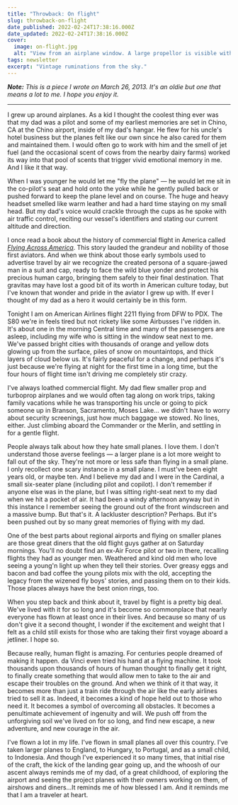 ```yaml
---
title: "Throwback: On flight"
slug: throwback-on-flight
date_published: 2022-02-24T17:38:16.000Z
date_updated: 2022-02-24T17:38:16.000Z
cover:
  image: on-flight.jpg
  alt: "View from an airplane window. A large propellor is visible with a luggage cart on the tarmac."
tags: newsletter
excerpt: "Vintage ruminations from the sky."
---
```


***Note:*** *This is a piece I wrote on March 26, 2013. It's an oldie but one that means a lot to me. I hope you enjoy it.*

---

I grew up around airplanes. As a kid I thought the coolest thing ever was that my dad was a pilot and some of my earliest memories are set in Chino, CA at the Chino airport, inside of my dad's hangar. He flew for his uncle's hotel business but the planes felt like our own since he also cared for them and maintained them. I would often go to work with him and the smell of jet fuel (and the occasional scent of cows from the nearby dairy farms) worked its way into that pool of scents that trigger vivid emotional memory in me. And I like it that way.

When I was younger he would let me "fly the plane" — he would let me sit in the co-pilot's seat and hold onto the yoke while he gently pulled back or pushed forward to keep the plane level and on course. The huge and heavy headset smelled like warm leather and had a hard time staying on my small head. But my dad's voice would crackle through the cups as he spoke with air traffic control, reciting our vessel's identifiers and stating our current altitude and direction.

I once read a book about the history of commercial flight in America called [*Flying Across America*](http://www.amazon.com/gp/product/080613870X/ref=as_li_ss_tl?ie=UTF8&amp;camp=1789&amp;creative=390957&amp;creativeASIN=080613870X&amp;linkCode=as2&amp;tag=joggo-20). This story lauded the grandeur and nobility of those first aviators. And when we think about those early symbols used to advertise travel by air we recognize the created persona of a square-jawed man in a suit and cap, ready to face the wild blue yonder and protect his precious human cargo, bringing them safely to their final destination. That gravitas may have lost a good bit of its worth in American culture today, but I've known that wonder and pride in the aviator I grew up with. If ever I thought of my dad as a hero it would certainly be in this form.

Tonight I am on American Airlines flight 2211 flying from DFW to PDX. The S80 we're in feels tired but not rickety like some Airbusses I've ridden in. It's about one in the morning Central time and many of the passengers are asleep, including my wife who is sitting in the window seat next to me. We've passed bright cities with thousands of orange and yellow dots glowing up from the surface, piles of snow on mountaintops, and thick layers of cloud below us. It's fairly peaceful for a change, and perhaps it's just because we're flying at night for the first time in a long time, but the four hours of flight time isn't driving me completely stir crazy.

I've always loathed commercial flight. My dad flew smaller prop and turboprop airplanes and we would often tag along on work trips, taking family vacations while he was transporting his uncle or going to pick someone up in Branson, Sacramento, Moses Lake... we didn't have to worry about security screenings, just how much baggage we stowed. No lines, either. Just climbing aboard the Commander or the Merlin, and settling in for a gentle flight.

People always talk about how they hate small planes. I love them. I don't understand those averse feelings — a larger plane is a lot more weight to fall out of the sky. They're not more or less safe than flying in a small plane. I only recollect one scary instance in a small plane. I must've been eight years old, or maybe ten. And I believe my dad and I were in the Cardinal, a small six-seater plane (including pilot and copilot). I don't remember if anyone else was in the plane, but I was sitting right-seat next to my dad when we hit a pocket of air. It had been a windy afternoon anyway but in this instance I remember seeing the ground out of the front windscreen and a massive bump. But that's it. A lackluster description? Perhaps. But it's been pushed out by so many great memories of flying with my dad.

One of the best parts about regional airports and flying on smaller planes are those great diners that the old flight guys gather at on Saturday mornings. You'll no doubt find an ex-Air Force pilot or two in there, recalling flights they had as younger men. Weathered and kind old men who love seeing a young'n light up when they tell their stories. Over greasy eggs and bacon and bad coffee the young pilots mix with the old, accepting the legacy from the wizened fly boys' stories, and passing them on to their kids. Those places always have the best onion rings, too.

When you step back and think about it, travel by flight is a pretty big deal. We've lived with it for so long and it's become so commonplace that nearly everyone has flown at least once in their lives. And because so many of us don't give it a second thought, I wonder if the excitement and weight that I felt as a child still exists for those who are taking their first voyage aboard a jetliner. I hope so.

Because really, human flight is amazing. For centuries people dreamed of making it happen. da Vinci even tried his hand at a flying machine. It took thousands upon thousands of hours of human thought to finally get it right, to finally create something that would allow men to take to the air and escape their troubles on the ground. And when we think of it that way, it becomes more than just a train ride through the air like the early airlines tried to sell it as. Indeed, it becomes a kind of hope held out to those who need it. It becomes a symbol of overcoming all obstacles. It becomes a penultimate achievement of ingenuity and will. We push off from the unforgiving soil we've lived on for so long, and find new escape, a new adventure, and new courage in the air.

I've flown a lot in my life. I've flown in small planes all over this country. I've taken larger planes to England, to Hungary, to Portugal, and as a small child, to Indonesia. And though I've experienced it so many times, that initial rise of the craft, the kick of the landing gear going up, and the whoosh of our ascent always reminds me of my dad, of a great childhood, of exploring the airport and seeing the project planes with their owners working on them, of airshows and diners...It reminds me of how blessed I am. And it reminds me that I am a traveler at heart.
